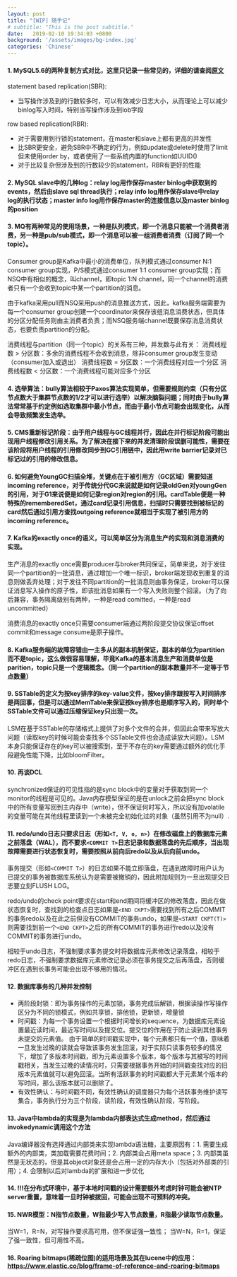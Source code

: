 ```yaml
---
layout: post
title: "[WIP] 随手记"
# subtitle: "This is the post subtitle."
date:   2019-02-10 19:34:03 +0800
background: '/assets/images/bg-index.jpg'
categories: 'Chinese'
---
```


#### 1. MySQL5.6的两种复制方式对比，这里只记录一些常见的，详细的请查阅[原文](https://dev.mysql.com/doc/refman/5.6/en/replication-sbr-rbr.html)

statement based replication(SBR):
<ul>
<li>当写操作涉及到的行数较多时，可以有效减少日志大小，从而理论上可以减少binlog写入时间，特别当写操作涉及到lob字段</li>
</ul>
row based replication(RBR):
<ul>
<li>对于需要用到行锁的statement，在master和slave上都有更高的并发性</li>
<li>比SBR更安全，避免SBR中不确定的行为，例如update或delete时使用了limit但未使用order by，或者使用了一些系统内置的function如UUID()</li>
<li>对于比较复杂但涉及到的行数较少的statement，RBR有更好的性能</li>
</ul>

#### 2. MySQL slave中的几种log：relay log用作保存master binlog中获取到的events，然后由slave sql thread执行；relay info log用作保存slave中relay log的执行状态；master info log用作保存master的连接信息以及master binlog的position

#### 3. MQ有两种常见的使用场景，一种是队列模式，即一个消息只能被一个消费者消费，另一种是pub/sub模式，即一个消息可以被一组消费者消费（订阅了同一个topic）。

Consumer group是Kafka中最小的消费单位，队列模式通过consumer N:1 consumer group实现，P/S模式通过consumer 1:1 consumer group实现；而NSQ中有相似的概念，叫channel，即topic 1:N channel，同一个channel的消费者只有一个会收到topic中某一个partition的消息。

由于kafka采用pull而NSQ采用push的消息推送方式，因此，kafka服务端需要为每一个consumer group创建一个coordinator来保存该组消息消费状态，但具体的分区分配任务则由主消费者负责；而NSQ服务端channel既要保存消息消费状态，也要负责partition的分配。

消费线程与partition（同一个topic）的关系有三种，并发数与此有关：
消费线程数 > 分区数：多余的消费线程不会收到消息，除非consumer group发生变动（consumer加入或退出）
消费线程数 = 分区数：一个消费线程对应一个分区
消费线程数 < 分区数：一个消费线程可能对应多个分区

#### 4. 选举算法：bully算法相较于Paxos算法实现简单，但需要规则约束（只有分区节点数大于集群节点数的1/2才可以进行选举）以解决脑裂问题；同时由于bully算法常常基于约定例如选取集群中最小节点，而由于最小节点可能会出现变化，从而会导致频繁发生选举。

#### 5. CMS重新标记阶段：由于用户线程与GC线程并行，因此在并行标记阶段可能出现用户线程修改引用关系。为了解决在接下来的并发清理阶段误删可能性，需要在该阶段将用户线程的引用修改同步到GC引用链中，因此用write barrier记录对已标记过的引用的修改信息。

#### 6. 如何避免YoungGC扫描全堆，关键点在于被引用方（GC区域）需要知道incoming reference，对于传统分代GC来说就是如何记录oldGen对youngGen的引用，对于G1来说便是如何记录region对region的引用。cardTable便是一种特殊的rememberedSet，通过card记录引用信息，扫描时只需要找到被标记的card然后通过引用方查找outgoing reference就相当于实现了被引用方的incoming reference。

#### 7. Kafka的exactly once的语义，可以简单区分为消息生产的实现和消息消费的实现。

生产消息的exactly once需要producer与broker共同保证，简单来说，对于发往同一个partition的一批消息，通过增加一个唯一标识，broker端发现收到重复的消息则做丢弃处理；对于发往不同partition的一批消息则由事务保证，broker可以保证消息写入操作的原子性，即该批消息如果有一个写入失败则整个回滚。（为了向后兼容，事务隔离级别有两种，一种是read comitted，一种是read uncommitted）

消费消息的exactly once只需要consumer端通过两阶段提交协议保证offset commit和message consume是原子操作。

#### 8. Kafka服务端的故障容错由一主多从的副本机制保证，副本的单位为partition而不是topic，这么做很容易理解，毕竟Kafka的基本消息生产和消费单位是parition，topic只是一个逻辑概念。（同一个partition的副本数量并不一定等于节点数量）

#### 9. SSTable的定义为按key排序的key-value文件，按key排序跟按写入时间排序是两回事，但是可以通过MemTable来保证按key排序也是顺序写入的，同时单个SSTable文件可以通过压缩保证key只出现一次。
LSM在基于SSTable的存储格式上提供了对多个文件的合并，但因此会带来写放大问题（读取key的时候可能会查找多个SSTable文件也会造成读放大问题）。LSM本身只能保证存在的key可以被搜索到，至于不存在的key需要通过额外的优化手段避免性能下降，比如bloomFilter。

#### 10. 再谈DCL
synchronized保证的可见性指的是sync block中的变量对于获取到同一个monitor的线程是可见的。Java内存模型保证的是在unlock之前会把sync block中的所有变量写回到主内存中（write），但不保证何时写入，所以没有加volatile的变量可能在其他线程里读到一个未被完全初始化过的对象（虽然引用不为null）.

#### 11. redo/undo日志只要求日志（形如`<T, V, o, n>`）在修改磁盘上的数据库元素之前落盘（WAL），而不要求`<COMMIT T>`日志记录和数据落盘的先后顺序，当出现故障需要进行状态恢复时，需要按照从前向后redo以及从后向前undo。

事务提交（形如`<COMMIT T>`）的日志如果不能立即落盘，在遇到故障时用户认为已提交的事务被数据库系统认为是需要被撤销的，因此附加规则为一旦出现提交日志要立刻FLUSH LOG。

redo/undo的check point要求在start和end期间将缓冲区的修改落盘，因此在做状态恢复时，查找到的检查点日志如果是`<END CKPT>`需要找到所有之后COMMIT的事务redo以及在此之前但没有COMMIT的事务undo，如果是`<START CKPT(T)>`则需要找到前一个`<END CKPT>`之后的所有COMMIT的事务进行redo以及没有COMMIT的事务进行undo。

相较于undo日志，不强制要求事务提交时将数据库元素修改记录落盘，相较于redo日志，不强制要求数据库元素修改记录必须在事务提交之后再落盘，否则缓冲区在遇到长事务可能会出现不够用的情况。

#### 12. 数据库事务的几种并发控制
- 两阶段封锁：即为事务操作的元素加锁，事务完成后解锁，根据读操作写操作区分为不同的锁模式，例如共享锁，排他锁，更新锁，增量锁
- 时间戳：为每一个事务设置一个根据时间增长的sequence，为数据库元素设置最近读时间，最近写时间以及提交位。提交位的作用在于防止读到其他事务未提交的元素值。
由于简单的时间戳实现中，每个元素都只有一个值，意味着一旦发生过晚的读就会导致该事务发生回滚，对于实际只读事务较多的情况下，增加了多版本时间戳，即为元素设置多个版本，每个版本与其被写的时间戳相关，当发生过晚的读情况时，只需要根据事务开始的时间戳查找对应的旧版本元素值就可以避免回滚。当所有活跃事务的时间戳都大于元素某个版本的写时间，那么该版本就可以删除了。
- 有效性确认：与时间戳不同，有效性确认的调度器只为每个活跃事务维护读写集合，事务执行分为三个阶段，读阶段，有效性确认阶段，写阶段。

#### 13. Java中lambda的实现是为lambda内部表达式生成method，然后通过invokedynamic调用这个方法
Java编译器没有选择通过内部类来实现lambda语法糖，主要原因有：1. 需要生成额外的内部类，类加载需要花费时间；2. 内部类会占用meta space；3. 内部类虽然是无状态的，但是其object对象还是会占用一定的内存大小（包括对外部类的引用）；4. 会限制以后对lambda的扩展和进一步优化

#### 14. !!!在分布式环境中，基于本地时间戳的设计需要额外考虑时钟可能会被NTP server重置，意味着一旦时钟被拨回，可能会出现不可预料的冲突。

#### 15. NWR模型：N指节点数量，W指最少写入节点数量，R指最少读取节点数量。
当W=1，R=N，对写操作要求高可用，但不保证强一致性；
当W=N，R=1，保证了强一致性，但可用性不高。

#### 16. Roaring bitmaps(稀疏位图)的适用场景及其在lucene中的应用：https://www.elastic.co/blog/frame-of-reference-and-roaring-bitmaps